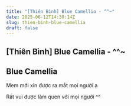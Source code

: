 ```yaml
---
title: "[Thiên Bình] Blue Camellia - ^^~"
date: 2025-06-12T14:30:14Z
slug: thien-binh-blue-camellia
draft: false
---
```


## [Thiên Bình] Blue Camellia - ^^~

## Blue Camellia

Mem mới xin được ra mắt mọi người ạ 





Rất vui được làm quen với mọi người ^^